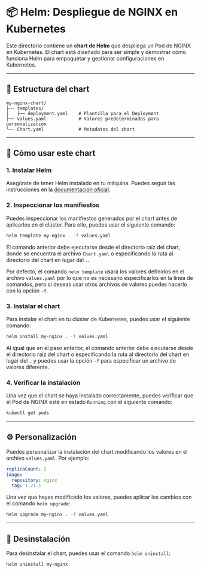 # 📦 Helm: Despliegue de NGINX en Kubernetes

Este directorio contiene un **chart de Helm** que despliega un Pod de NGINX en Kubernetes. El chart está diseñado para ser simple y demostrar cómo funciona Helm para empaquetar y gestionar configuraciones en Kubernetes.

---

## 📂 Estructura del chart

```plaintext
my-nginx-chart/
├── templates/
│   ├── deployment.yaml    # Plantilla para el Deployment
├── values.yaml            # Valores predeterminados para personalización
└── Chart.yaml             # Metadatos del chart
```

---

## 🚀 Cómo usar este chart

### 1. Instalar Helm

Asegúrate de tener Helm instalado en tu máquina. Puedes seguir las instrucciones en la [documentación oficial](https://helm.sh/docs/intro/install/).

### 2. Inspeccionar los manifiestos

Puedes inspeccionar los manifiestos generados por el chart antes de aplicarlos en el clúster. Para ello, puedes usar el siguiente comando:

```bash
helm template my-nginx . -f values.yaml
```

El comando anterior debe ejecutarse desde el directorio raíz del chart, donde se encuentra el archivo `Chart.yaml` o especificando la ruta al directorio del chart en lugar del `.`.

Por defecto, el comando `helm template` usará los valores definidos en el archivo `values.yaml` por lo que no es necesario especificarlos en la línea de comandos, pero si deseas usar otros archivos de valores puedes hacerlo con la opción `-f`.

### 3. Instalar el chart

Para instalar el chart en tu clúster de Kubernetes, puedes usar el siguiente comando:

```bash
helm install my-nginx . -f values.yaml
```

Al igual que en el paso anterior, el comando anterior debe ejecutarse desde el directorio raíz del chart o especificando la ruta al directorio del chart en lugar del `.` y puedes usar la opción `-f` para especificar un archivo de valores diferente.

### 4. Verificar la instalación

Una vez que el chart se haya instalado correctamente, puedes verificar que el Pod de NGINX esté en estado `Running` con el siguiente comando:

```bash
kubectl get pods
```

---

## ⚙️ Personalización

Puedes personalizar la instalación del chart modificando los valores en el archivo `values.yaml`. Por ejemplo:

```yaml
replicaCount: 2
image:
  repository: nginx
  tag: 1.21.1
```

Una vez que hayas modificado los valores, puedes aplicar los cambios con el comando `helm upgrade`:

```bash
helm upgrade my-nginx . -f values.yaml
```

---

## 🧹 Desinstalación

Para desinstalar el chart, puedes usar el comando `helm uninstall`:

```bash
helm uninstall my-nginx
```
